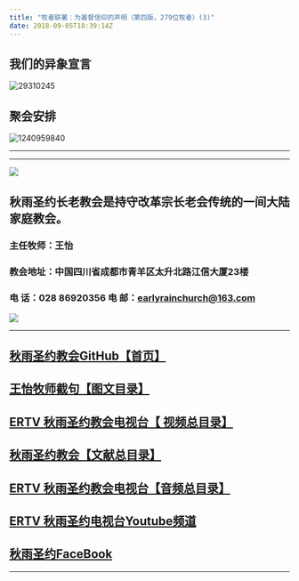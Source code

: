 ```yaml
---
title: "牧者联署：为基督信仰的声明（第四版，279位牧者）(3)"
date: 2018-09-05T18:39:14Z
---
```


## 我们的异象宣言


![29310245](https://user-images.githubusercontent.com/37917810/40770705-0e303450-64ee-11e8-8a68-01700194500a.jpg)


## 聚会安排 


![1240959840](https://user-images.githubusercontent.com/37917810/40770738-27f07d3c-64ee-11e8-960f-42a2758933a3.jpg)


------------------------------------------------------------------------------------------------------------
------------------------------------------------------------------------------------------------------------
<img src="http://ww1.sinaimg.cn/large/00763B6bgy1fpvojilplcj308008074j.jpg"/>



## 秋雨圣约长老教会是持守改革宗长老会传统的一间大陆家庭教会。 

###  主任牧师：王怡 
### 教会地址：中国四川省成都市青羊区太升北路江信大厦23楼
###  电        话：028 86920356           电        邮：earlyrainchurch@163.com
<img src="http://ww1.sinaimg.cn/large/00763B6bly1fq11ea2huhg304201qgm0.gif"/>


------------------------------------------------------------------------------------------------------------

## [秋雨圣约教会GitHub【首页】](https://github.com/chengduqiuyu/-/issues)

## [王怡牧师截句【图文目录】](https://github.com/chengduqiuyu/-/issues/31)

## [ERTV 秋雨圣约教会电视台【 视频总目录】](https://github.com/chengduqiuyu/-/issues/16)

## [秋雨圣约教会【文献总目录】](https://github.com/chengduqiuyu/-/issues/15)

## [ERTV 秋雨圣约教会电视台【音频总目录】](https://github.com/chengduqiuyu/-/issues/13)

##  [ERTV 秋雨圣约电视台Youtube频道](https://www.youtube.com/channel/UCn7IF7YEKrgKi0LaCsX8YCg/about)

## [秋雨圣约FaceBook](https://www.facebook.com/church.earlyraincovenant)
------------------------------------------------------------------------------------------------------------

